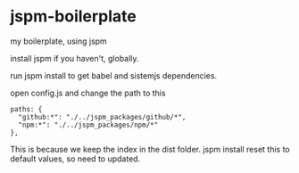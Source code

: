 # jspm-boilerplate
my boilerplate, using jspm

install jspm if you haven't, globally.

run jspm install to get babel and sistemjs dependencies.

open config.js and change the path to this
```
paths: {
  "github:*": "./../jspm_packages/github/*",
  "npm:*": "./../jspm_packages/npm/*"
},
```
This is because we keep the index in the dist folder. jspm install reset this
to default values, so need to updated.
